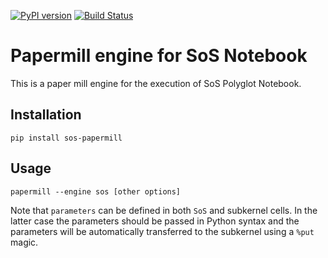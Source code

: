 [![PyPI version](https://badge.fury.io/py/sos-papermill.svg)](https://badge.fury.io/py/sos-papermill)
[![Build Status](https://travis-ci.org/vatlab/sos-papermill.svg?branch=master)](https://travis-ci.org/vatlab/sos-papermill)


# Papermill engine for SoS Notebook

This is a paper mill engine for the execution of SoS Polyglot Notebook.

## Installation

```
pip install sos-papermill
```

## Usage

```
papermill --engine sos [other options]
```

Note that `parameters` can be defined in both `SoS` and subkernel cells. In the latter case
the parameters should be passed in Python syntax and the parameters will be automatically
transferred to the subkernel using a `%put` magic.